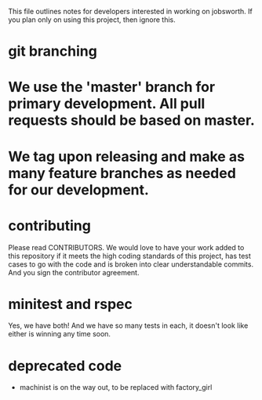 This file outlines notes for developers interested in working on jobsworth. If you plan only on using this project, then ignore this.

git branching
=============

# We use the 'master' branch for primary development. All pull requests should be based on master.
# We tag upon releasing and make as many feature branches as needed for our development.


contributing
============

Please read CONTRIBUTORS. We would love to have your work added to this repository if it meets the high coding standards of this project, has test cases to go with the code and is broken into clear understandable commits. And you sign the contributor agreement.


minitest and rspec
==================

Yes, we have both! And we have so many tests in each, it doesn't look like either is winning any time soon.


deprecated code
===============

* machinist is on the way out, to be replaced with factory_girl